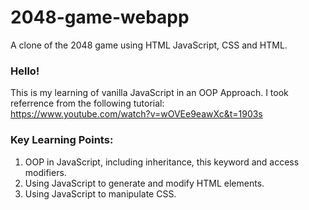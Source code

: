 # 2048-game-webapp
A clone of the 2048 game using HTML JavaScript, CSS and HTML. 


### Hello! 
This is my learning of vanilla JavaScript in an OOP Approach. I took referrence from the following tutorial:  
https://www.youtube.com/watch?v=wOVEe9eawXc&t=1903s

### Key Learning Points: 
1. OOP in JavaScript, including inheritance, this keyword and access modifiers. 
3. Using JavaScript to generate and modify HTML elements. 
4. Using JavaScript to manipulate CSS. 
